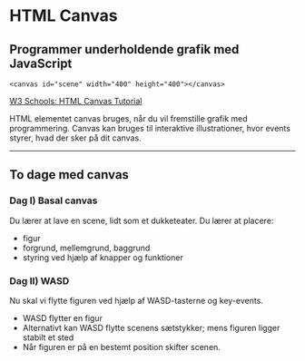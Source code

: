 # HTML Canvas

## Programmer underholdende grafik med JavaScript

~~~~
<canvas id="scene" width="400" height="400"></canvas>
~~~~

[W3 Schools: HTML Canvas Tutorial](https://www.w3schools.com/graphics/canvas_intro.asp)

HTML elementet canvas bruges, når du vil fremstille grafik med programmering. Canvas kan bruges til interaktive illustrationer, hvor events styrer, hvad der sker på dit canvas.

----

## To dage med canvas

### Dag I) Basal canvas

Du lærer at lave en scene, lidt som et dukketeater. Du lærer at placere:

* figur
* forgrund, mellemgrund, baggrund
* styring ved hjælp af knapper og funktioner

### Dag II) WASD

Nu skal vi flytte figuren ved hjælp af WASD-tasterne og key-events.

* WASD flytter en figur
* Alternativt kan WASD flytte scenens sætstykker; mens figuren ligger stabilt et sted
* Når figuren er på en bestemt position skifter scenen. 


